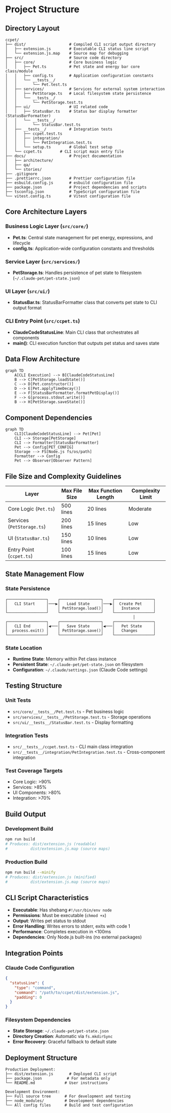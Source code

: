 # Project Structure

## Directory Layout

```plaintext
ccpet/
├── dist/                   # Compiled CLI script output directory  
│   ├── extension.js        # Executable CLI status line script
│   └── extension.js.map    # Source map for debugging
├── src/                    # Source code directory
│   ├── core/               # Core business logic
│   │   ├── Pet.ts          # Pet state and energy bar core class/module
│   │   ├── config.ts       # Application configuration constants
│   │   └── __tests__/
│   │       └── Pet.test.ts
│   ├── services/           # Services for external system interaction
│   │   ├── PetStorage.ts   # Local filesystem state persistence
│   │   └── __tests__/
│   │       └── PetStorage.test.ts
│   ├── ui/                 # UI related code
│   │   ├── StatusBar.ts    # Status bar display formatter (StatusBarFormatter)
│   │   └── __tests__/
│   │       └── StatusBar.test.ts
│   ├── __tests__/          # Integration tests
│   │   ├── ccpet.test.ts
│   │   ├── integration/
│   │   │   └── PetIntegration.test.ts
│   │   └── setup.ts        # Global test setup
│   └── ccpet.ts        # CLI script main entry file
├── docs/                   # Project documentation
│   ├── architecture/
│   ├── qa/
│   └── stories/
├── .gitignore
├── .prettierrc.json        # Prettier configuration file
├── esbuild.config.js       # esbuild configuration file
├── package.json            # Project dependencies and scripts
├── tsconfig.json           # TypeScript configuration file
└── vitest.config.ts        # Vitest configuration file
```

## Core Architecture Layers

### Business Logic Layer (`src/core/`)

- **Pet.ts**: Central state management for pet energy, expressions, and lifecycle
- **config.ts**: Application-wide configuration constants and thresholds

### Service Layer (`src/services/`)

- **PetStorage.ts**: Handles persistence of pet state to filesystem (`~/.claude-pet/pet-state.json`)

### UI Layer (`src/ui/`)

- **StatusBar.ts**: StatusBarFormatter class that converts pet state to CLI output format

### CLI Entry Point (`src/ccpet.ts`)

- **ClaudeCodeStatusLine**: Main CLI class that orchestrates all components
- **main()**: CLI execution function that outputs pet status and saves state

## Data Flow Architecture

```mermaid
graph TD
    A[CLI Execution] --> B[ClaudeCodeStatusLine]
    B --> C[PetStorage.loadState()]
    C --> D[Pet.constructor()]
    D --> E[Pet.applyTimeDecay()]
    E --> F[StatusBarFormatter.formatPetDisplay()]
    F --> G[process.stdout.write()]
    B --> H[PetStorage.saveState()]
```

## Component Dependencies

```mermaid
graph TD
    CLI[ClaudeCodeStatusLine] --> Pet[Pet]
    CLI --> Storage[PetStorage] 
    CLI --> Formatter[StatusBarFormatter]
    Pet --> Config[PET_CONFIG]
    Storage --> FS[Node.js fs/os/path]
    Formatter --> Config
    Pet --> Observer[Observer Pattern]
```

## File Size and Complexity Guidelines

| Layer | Max File Size | Max Function Length | Complexity Limit |
|-------|--------------|-------------------|------------------|
| Core Logic (`Pet.ts`) | 500 lines | 20 lines | Moderate |
| Services (`PetStorage.ts`) | 200 lines | 15 lines | Low |
| UI (`StatusBar.ts`) | 150 lines | 10 lines | Low |
| Entry Point (`ccpet.ts`) | 100 lines | 15 lines | Low |

## State Management Flow

### State Persistence

```
┌─────────────────┐    ┌──────────────────┐    ┌─────────────────┐
│   CLI Start     │───▶│   Load State     │───▶│  Create Pet     │
│                 │    │ PetStorage.load()│    │   Instance      │
└─────────────────┘    └──────────────────┘    └─────────────────┘
                                                        │
┌─────────────────┐    ┌──────────────────┐    ┌─────────────────┐
│   CLI End       │◀───│   Save State     │◀───│   Pet State     │
│  process.exit() │    │ PetStorage.save()│    │   Changes       │
└─────────────────┘    └──────────────────┘    └─────────────────┘
```

### State Location

- **Runtime State**: Memory within Pet class instance
- **Persistent State**: `~/.claude-pet/pet-state.json` on filesystem
- **Configuration**: `~/.claude/settings.json` (Claude Code settings)

## Testing Structure

### Unit Tests
- `src/core/__tests__/Pet.test.ts` - Pet business logic
- `src/services/__tests__/PetStorage.test.ts` - Storage operations
- `src/ui/__tests__/StatusBar.test.ts` - Display formatting

### Integration Tests
- `src/__tests__/ccpet.test.ts` - CLI main class integration
- `src/__tests__/integration/PetIntegration.test.ts` - Cross-component integration

### Test Coverage Targets
- Core Logic: >90%
- Services: >85% 
- UI Components: >80%
- Integration: >70%

## Build Output

### Development Build
```bash
npm run build
# Produces: dist/extension.js (readable)
#          dist/extension.js.map (source maps)
```

### Production Build
```bash
npm run build --minify
# Produces: dist/extension.js (minified)
#          dist/extension.js.map (source maps)
```

## CLI Script Characteristics

- **Executable**: Has shebang `#!/usr/bin/env node`
- **Permissions**: Must be executable (`chmod +x`)
- **Output**: Writes pet status to stdout
- **Error Handling**: Writes errors to stderr, exits with code 1
- **Performance**: Completes execution in <100ms
- **Dependencies**: Only Node.js built-ins (no external packages)

## Integration Points

### Claude Code Configuration
```json
{
  "statusLine": {
    "type": "command",
    "command": "/path/to/ccpet/dist/extension.js",
    "padding": 0
  }
}
```

### Filesystem Dependencies
- **State Storage**: `~/.claude-pet/pet-state.json`
- **Directory Creation**: Automatic via `fs.mkdirSync`
- **Error Recovery**: Graceful fallback to default state

## Deployment Structure

```
Production Deployment:
├── dist/extension.js       # Deployed CLI script
├── package.json           # For metadata only  
└── README.md             # User instructions

Development Environment:
├── Full source tree      # For development and testing
├── node_modules/         # Development dependencies
└── All config files      # Build and test configuration
```